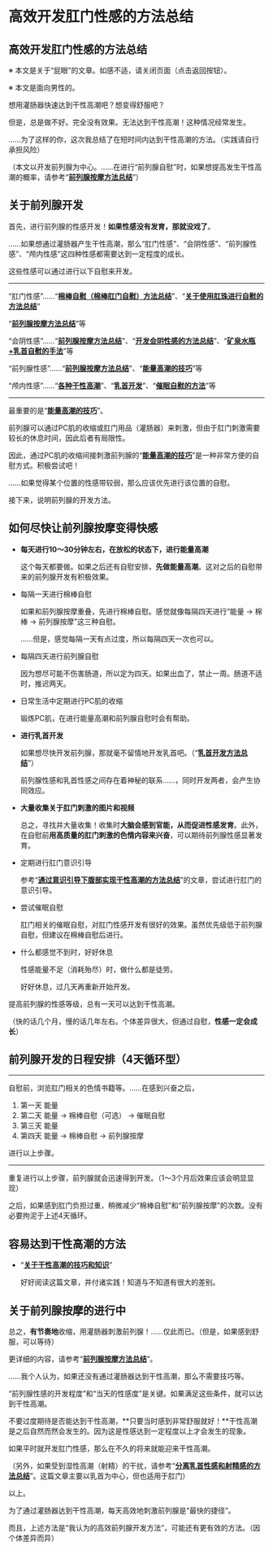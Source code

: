 # 高效开发肛门性感的方法总结 [​](#高效开发肛门性感的方法总结)

## 高效开发肛门性感的方法总结 [​](#高效开发肛门性感的方法总结-1)

※ 本文是关于“屁眼”的文章。如感不适，请关闭页面（点击返回按钮）。

※ 本文是面向男性的。

想用灌肠器快速达到干性高潮吧？想变得舒服吧？

但是，总是做不好。完全没有效果。无法达到干性高潮！这种情况经常发生。

……为了这样的你，这次我总结了在短时间内达到干性高潮的方法。（实践请自行承担风险）

（本文以开发前列腺为中心。……在进行“前列腺自慰”时，如果想提高发生干性高潮的概率，请参考“**[前列腺按摩方法总结](/h-life/buttocks/page-59.html)**”）

## 关于前列腺开发 [​](#关于前列腺开发)

首先，进行前列腺的性感开发！**如果性感没有发育，那就没戏了**。

……如果想通过灌肠器产生干性高潮，那么“肛门性感”、“会阴性感”、“前列腺性感”、“颅内性感”这四种性感都需要达到一定程度的成长。

这些性感可以通过进行以下自慰来开发。

* * *

“肛门性感”……“**[棉棒自慰（棉棒肛门自慰）方法总结](/h-life/buttocks/page-63.html)**”、“**[关于使用肛珠进行自慰的方法总结](/h-life/buttocks/page-64.html)**”

“**[前列腺按摩方法总结](/h-life/buttocks/page-59.html)**”等

“会阴性感”……“**[前列腺按摩方法总结](/h-life/buttocks/page-59.html)**”、“**[开发会阴性感的方法总结](/h-life/dryorg/ein/page-12.html)**”、“**[矿泉水瓶+乳首自慰的手法](/h-life/nipple/chikuni/page-18.html)**”等

“前列腺性感”……“**[前列腺按摩方法总结](/h-life/buttocks/page-59.html)**”、“**[能量高潮的技巧](/h-life/dryorg/yarikata/page-15.html)**”等

“颅内性感”……“**[各种干性高潮](https://web.archive.org/web/20190820205626/http://adlib1.net/ws2/h-life/page-list-dry)**”、“**[乳首开发](https://web.archive.org/web/20190820205626/http://adlib1.net/ws2/h-life/page-list-nipple)**”、“**[催眠自慰的方法](/h-life/hypnosis/page-16.html)**”等

* * *

最重要的是“**[能量高潮的技巧](/h-life/dryorg/yarikata/page-15.html)**”。

前列腺可以通过PC肌的收缩或肛门用品（灌肠器）来刺激，但由于肛门刺激需要较长的休息时间，因此后者有局限性。

因此，通过PC肌的收缩间接刺激前列腺的“**[能量高潮的技巧](/h-life/dryorg/yarikata/page-15.html)**”是一种非常方便的自慰方式。积极尝试吧！

……如果觉得某个位置的性感带较弱，那么应该优先进行该位置的自慰。

接下来，说明前列腺的开发方法。

## 如何尽快让前列腺按摩变得快感 [​](#如何尽快让前列腺按摩变得快感)

+   **每天进行10～30分钟左右，在放松的状态下，进行能量高潮**
    
    这个每天都要做。如果之后还有自慰安排，**先做能量高潮**。这对之后的自慰带来的前列腺开发有积极效果。
    
+   每隔一天进行棉棒自慰
    
    如果和前列腺按摩重叠，先进行棉棒自慰。感觉就像每隔四天进行“能量 → 棉棒 → 前列腺按摩”这三种自慰。
    
    ……但是，感觉每隔一天有点过度，所以每隔四天一次也可以。
    
+   每隔四天进行前列腺自慰
    
    因为想尽可能不伤害肠道，所以定为四天。如果出血了，禁止一周。肠道不适时，推迟两天。
    
+   日常生活中定期进行PC肌的收缩
    
    锻炼PC肌，在进行能量高潮和前列腺自慰时会有帮助。
    
+   **进行乳首开发**
    
    如果想尽快开发前列腺，那就毫不留情地开发乳首吧。（“**[乳首开发方法总结](https://web.archive.org/web/20190820205626/http://adlib1.net/ws2/h-life/page-list-nipple)**”）
    
    前列腺性感和乳首性感之间存在着神秘的联系……，同时开发两者，会产生协同效应。
    
+   **大量收集关于肛门刺激的图片和视频**
    
    总之，寻找并大量收集！收集时**大脑会感到官能，从而促进性感发育**。此外，在自慰前**用高质量的肛门刺激的色情内容来兴奋**，可以期待前列腺性感显著发育。
    
+   定期进行肛门意识引导
    
    参考“**[通过意识引导下腹部实现干性高潮的方法总结](/h-life/dryorg/yarikata/page-25.html)**”的文章，尝试进行肛门的意识引导。
    
+   尝试催眠自慰
    
    肛门相关的催眠自慰，对肛门性感开发有很好的效果。虽然优先级低于前列腺自慰，但建议在棉棒自慰后进行。
    
+   什么都感觉不到时，好好休息
    
    性感能量不足（消耗殆尽）时，做什么都是徒劳。
    
    好好休息，过几天再重新开始开发。
    

提高前列腺的性感等级，总有一天可以达到干性高潮。

（快的话几个月，慢的话几年左右。个体差异很大，但通过自慰，**性感一定会成长**）

## 前列腺开发的日程安排（4天循环型） [​](#前列腺开发的日程安排-4天循环型)

* * *

自慰前，浏览肛门相关的色情书籍等。……在感到兴奋之后，

1.  第一天 能量
2.  第二天 能量 → 棉棒自慰（可选） → 催眠自慰
3.  第三天 能量
4.  第四天 能量 → 棉棒自慰 → 前列腺按摩

进行以上步骤。

* * *

重复进行以上步骤，前列腺就会迅速得到开发。（1～3个月后效果应该会明显显现）

之后，如果感到肛门负担过重，稍微减少“棉棒自慰”和“前列腺按摩”的次数。没有必要拘泥于上述4天循环。

## 容易达到干性高潮的方法 [​](#容易达到干性高潮的方法)

+   “**[关于干性高潮的技巧和知识](/h-life/dryorg/intro/page-55.html)**”
    
    好好阅读这篇文章，并付诸实践！知道与不知道有很大的差别。
    

## 关于前列腺按摩的进行中 [​](#关于前列腺按摩的进行中)

总之，**有节奏地**收缩，用灌肠器刺激前列腺！……仅此而已。（但是，如果感到舒服，可以等待）

更详细的内容，请参考“**[前列腺按摩方法总结](/h-life/buttocks/page-59.html)**”。

……我个人认为，如果还没有通过灌肠器达到干性高潮，那么不需要技巧等。

“前列腺性感的开发程度”和“当天的性感度”是关键。如果满足这些条件，就可以达到干性高潮。

不要过度期待是否能达到干性高潮，\*\*只要当时感到非常舒服就好！\*\*干性高潮是之后自然而然会发生的。因为这是性感达到一定程度以上才会发生的现象。

如果平时就开发肛门性感，那么在不久的将来就能迎来干性高潮。

（另外，如果受到湿性高潮（射精）的干扰，请参考“**[分离乳首性感和射精感的方法总结](/h-life/nipple/nayami/page-42.html)**”。这篇文章主要以乳首为中心，但也适用于肛门）

以上。

为了通过灌肠器达到干性高潮，每天高效地刺激前列腺是“最快的捷径”。

而且，上述方法是“我认为的高效前列腺开发方法”，可能还有更有效的方法。（因个体差异而异）